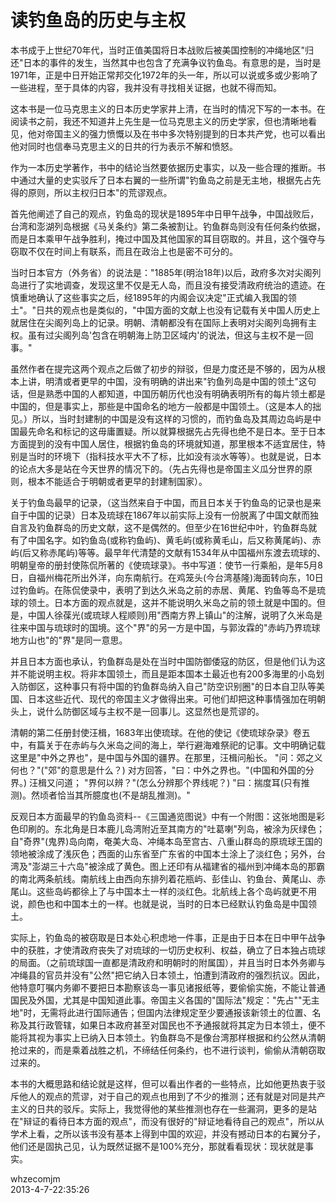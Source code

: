 # 读钓鱼岛的历史与主权

本书成于上世纪70年代，当时正值美国将日本战败后被美国控制的冲绳地区"归还"日本的事件的发生，当然其中也包含了充满争议钓鱼岛。有意思的是，当时是1971年，正是中日开始正常邦交化1972年的头一年，所以可以说或多或少影响了一些进程，至于具体的内容，我并没有寻找相关证据，也就不得而知。

这本书是一位马克思主义的日本历史学家井上清，在当时的情况下写的一本书。在阅读书之前，我还不知道井上先生是一位马克思主义的历史学家，但也清晰地看见，他对帝国主义的强力愤慨以及在书中多次特别提到的日本共产党，也可以看出他对同时也信奉马克思主义的日共的行为表示不解和愤怒。

作为一本历史学著作，书中的结论当然要依据历史事实，以及一些合理的推断。书中通过大量的史实驳斥了日本右翼的一些所谓"钓鱼岛之前是无主地，根据先占先得的原则，所以主权归日本"的荒谬观点。

首先他阐述了自己的观点，钓鱼岛的现状是1895年中日甲午战争，中国战败后，台湾和澎湖列岛根据《马关条约》第二条被割让。钓鱼群岛则没有任何条约依据，而是日本乘甲午战争胜利，掩过中国及其他国家的耳目窃取的。并且，这个强夺与窃取不仅在时间上有联系，而且在政治上也是密不可分的。

当时日本官方（外务省）的说法是："1885年(明治18年)以后，政府多次对尖阁列岛进行了实地调查，发现这里不仅是无人岛，而且没有接受清政府统治的遗迹。在慎重地确认了这些事实之后，经1895年的内阁会议决定"正式编入我国的领土"。"日共的观点也是类似的，"中国方面的文献上也没有记载有关中国人历史上就居住在尖阁列岛上的记录。明朝、清朝都没有在国际上表明对尖阁列岛拥有主权。虽有过尖阁列岛'包含在明朝海上防卫区域内'的说法，但这与主权不是一回事。"

虽然作者在提完这两个观点之后做了初步的辩驳，但是力度还是不够的，因为从根本上讲，明清或者更早的中国，没有明确的讲出来"钓鱼列岛是中国的领土"这句话，但是熟悉中国的人都知道，中国历朝历代也没有明确表明所有的每片领土都是中国的，但是事实上，那些是中国命名的地方一般都是中国领土。（这是本人的拙见。）所以，当时封建制的中国是没有这样的习惯的，而钓鱼岛及其周边岛屿是中国最先命名和标记的这毋庸置疑。所以就算根据先占先得也绝不是日本。至于日本方面提到的没有中国人居住，根据钓鱼岛的环境就知道，那里根本不适宜居住，特别是当时的环境下（指科技水平大不了标，比如没有淡水等等）。也就是说，日本的论点大多是站在今天世界的情况下的。（先占先得也是帝国主义瓜分世界的原则，根本不能适合于明朝或者更早的封建制国家）。

关于钓鱼岛最早的记录，（这当然来自于中国，而且日本关于钓鱼岛的记录也是来自于中国的记录）日本及琉球在1867年以前实际上没有一份脱离了中国文献而独自言及钓鱼群岛的历史文献，这不是偶然的。但至少在16世纪中叶，钓鱼群岛就有了中国名字。如钓鱼岛(或称钓鱼屿)、黄毛屿(或称黄毛山，后又称黄尾屿)、赤屿(后又称赤尾屿)等等。最早年代清楚的文献有1534年从中国福州东渡去琉球的、明朝皇帝的册封使陈侃所著的《使琉球录》。书中写道：使节一行乘船，是年5月8日，自福州梅花所出外洋，向东南航行。在鸡笼头(今台湾基隆)海面转向东，10日过钓鱼屿。在陈侃使录中，表明了到达久米岛之前的赤居、黄尾、钓鱼等岛不是琉球的领土。日本方面的观点就是，这并不能说明久米岛之前的领土就是中国的。但是，中国人徐葆光(或琉球人程顺则)用"西南方界上镇山"的注解，说明了久米岛是往来中国与琉球时的国境。这个"界"的另一方是中国，与郭汝霖的"赤屿乃界琉球地方山也"的"界"是同一意思。

并且日本方面也承认，钓鱼群岛是处在当时中国防御倭寇的防区，但是他们认为这并不能说明主权。将非本国领土，而且是距本国本土最近也有200多海里的小岛划入防御区，这种事只有将中国的钓鱼群岛纳入自己"防空识别圈"的日本自卫队等美国、日本这些近代、现代的帝国主义才做得出来。可他们却把这种事情强加在明朝头上，说什么防御区域与主权不是一回事儿。这显然也是荒谬的。

清朝的第二任册封使汪楫，1683年出使琉球。在他的使记《使琉球杂录》卷五中，有篇关于在赤屿与久米岛之间的海上，举行避海难祭祀的记事。文中明确记载这里是"中外之界也"，是中国与外国的疆界。在那里，汪楫问船长。 "问：郊之义何也？"("郊"的意思是什么？) 对方回答，"曰：中外之界也。"(中国和外国的分界。) 汪楫又问道； "界何以辨？"(怎么分辨那个界线呢？) "曰：揣度耳(只有推测)。然顷者恰当其所臆度也(不是胡乱推测)。"

反观日本方面最早的钓鱼岛资料--《三国通览图说》中有一个附图：这张地图是彩色印刷的。东北角是日本鹿儿岛湾附近至其南方的"吐葛喇"列岛，被涂为灰绿色；自"奇界"(鬼界)岛向南，奄美大岛、冲绳本岛至宫古、八重山群岛的原琉球王国的领地被涂成了浅灰色；西面的山东省至广东省的中国本土涂上了淡红色；另外，台湾及"澎湖三十六岛"被涂成了黄色。图上还印有从福建省的福州到冲绳本岛的那霸的南北两条航线。南航线上由西向东排列着花瓶屿、彭佳山、钓鱼台、黄尾山、赤尾山。这些岛屿都徐上了与中国本土一样的淡红色。北航线上各个岛屿就更不用说，颜色也和中国本土的一样。也就是说，当时的日本已经默认钓鱼岛是中国领土。

实际上，钓鱼岛的被窃取是日本处心积虑地一件事，正是由于日本在日中甲午战争中的获胜，才使清政府丧失了对琉球的一切历史权利、权益，确立了日本独占琉球的局面。（之前琉球国一直都是清政府和明朝时的附属国），并且当时日本外务卿与冲绳县的官员并没有"公然"把它纳入日本领土，怕遭到清政府的强烈抗议。因此，他特意叮嘱内务卿不要把日本勘察该岛一事见诸报纸等，要偷偷实施，不能让普通国民及外国，尤其是中国知道此事。帝国主义各国的"国际法"规定："先占""无主地"时，无需将此进行国际通告；但国内法律规定至少要通报该新领土的位置、名称及其行政管辖，如果日本政府甚至对国民也不予通报就将其定为日本领土，便不能将其视为事实上已纳入日本领土。钓鱼群岛不是像台湾那样根据和约公然从清朝抢过来的，而是乘着战胜之机，不缔结任何条约，也不进行谈判，偷偷从清朝窃取过来的。

本书的大概思路和结论就是这样，但可以看出作者的一些特点，比如他更热衷于驳斥他人的观点的荒谬，对于自己的观点也用到了不少的推测；还有就是对同是共产主义的日共的驳斥。实际上，我觉得他的某些推测也存在一些漏洞，更多的是站在"辩证的看待日本方面的观点"，而没有很好的"辩证地看待自己的观点"，所以从学术上看，之所以该书没有基本上得到中国的欢迎，并没有撼动日本的右翼分子，他们还是固执己见，认为既然证据不是100%充分，那就看看现状：现状就是事实。

whzecomjm  
2013-4-7-22:35:26